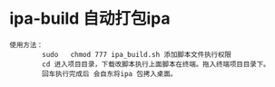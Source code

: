 ipa-build  自动打包ipa
=========


    使用方法：
            sudo   chmod 777 ipa_build.sh 添加脚本文件执行权限
            cd 进入项目目录，下载改脚本执行上面脚本在终端。拖入终端项目目录下。
            回车执行完成后 会自东将ipa 包拷入桌面。
